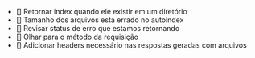 - [] Retornar index quando ele existir em um diretório
- [] Tamanho dos arquivos esta errado no autoindex
- [] Revisar status de erro que estamos retornando
- [] Olhar para o método da requisição
- [] Adicionar headers necessário nas respostas geradas com arquivos
